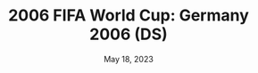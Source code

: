 ---
layout: nds
title: "2006 FIFA World Cup: Germany 2006 (DS)"
categories:
 - approved
 - nds
 - universal
 - safe
tags:
- fifa
- soccer
series:
- fifa
date: May 18, 2023
permalink: /games/2006-fifa-world-cup-ds/play/details
publisher: EA Sports
gid: 2006-fifa-world-cup-ds
edition: eu
---